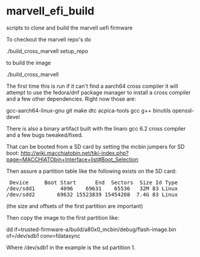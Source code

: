 # marvell_efi_build
scripts to clone and build the marvell uefi firmware

To checkout the marvell repo's do 

./build_cross_marvell setup_repo

to build the image

./build_cross_marvell

The first time this is run if it can't find a aarch64 cross compiler it will
attempt to use the fedora/dnf package manager to install a cross compiler
and a few other dependencies. Right now those are:

gcc-aarch64-linux-gnu
git
make
dtc
acpica-tools
gcc
g++
binutils
openssl-devel


There is also a binary artifact built with the linaro
gcc 6.2 cross compiler and a few bugs tweaked/fixed.

That can be booted from a SD card by setting the mcbin jumpers
for SD boot:
 http://wiki.macchiatobin.net/tiki-index.php?page=MACCHIATObin+Interface+list#Boot_Selection

Then assure a partition table like the following exists on the SD card:
<pre>
 Device     Boot Start      End  Sectors  Size Id Type
/dev/sdd1        4096    69631    65536   32M 83 Linux
/dev/sdd2       69632 15523839 15454208  7.4G 83 Linux
</pre>

(the size and offsets of the first partition are important)

Then copy the image to the first partition like:

dd if=trusted-firmware-a/build/a80x0_mcbin/debug/flash-image.bin of=/dev/sdb1 conv=fdatasync

Where /dev/sdb1 in the example is the sd partition 1.


